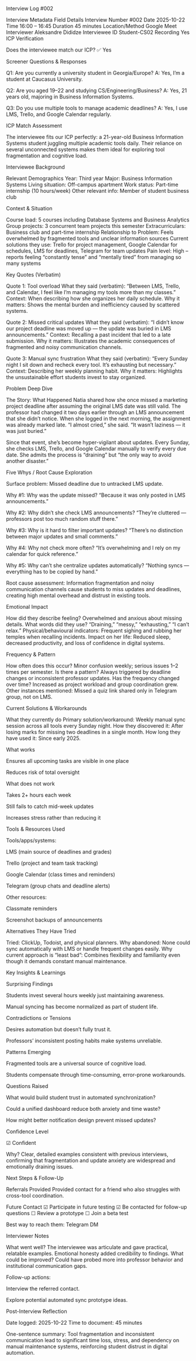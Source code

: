 Interview Log #002

Interview Metadata
Field	Details
Interview Number	#002
Date	2025-10-22
Time	16:00 – 16:45
Duration	45 minutes
Location/Method	Google Meet
Interviewer	Aleksandre Dididze
Interviewee ID	Student-CS02
Recording	Yes
ICP Verification

Does the interviewee match our ICP? ✅ Yes

Screener Questions & Responses

Q1: Are you currently a university student in Georgia/Europe?
A: Yes, I’m a student at Caucasus University.

Q2: Are you aged 19–22 and studying CS/Engineering/Business?
A: Yes, 21 years old, majoring in Business Information Systems.

Q3: Do you use multiple tools to manage academic deadlines?
A: Yes, I use LMS, Trello, and Google Calendar regularly.

ICP Match Assessment

The interviewee fits our ICP perfectly: a 21-year-old Business Information Systems student juggling multiple academic tools daily. Their reliance on several unconnected systems makes them ideal for exploring tool fragmentation and cognitive load.

Interviewee Background

Relevant Demographics
Year: Third year
Major: Business Information Systems
Living situation: Off-campus apartment
Work status: Part-time internship (10 hours/week)
Other relevant info: Member of student business club

Context & Situation

Course load: 5 courses including Database Systems and Business Analytics
Group projects: 3 concurrent team projects this semester
Extracurriculars: Business club and part-time internship
Relationship to Problem: Feels overwhelmed by fragmented tools and unclear information sources
Current solutions they use: Trello for project management, Google Calendar for schedules, LMS for deadlines, Telegram for team updates
Pain level: High – reports feeling “constantly tense” and “mentally tired” from managing so many systems

Key Quotes (Verbatim)

Quote 1: Tool overload
What they said (verbatim): “Between LMS, Trello, and Calendar, I feel like I’m managing my tools more than my classes.”
Context: When describing how she organizes her daily schedule.
Why it matters: Shows the mental burden and inefficiency caused by scattered systems.

Quote 2: Missed critical updates
What they said (verbatim): “I didn’t know our project deadline was moved up — the update was buried in LMS announcements.”
Context: Recalling a past incident that led to a late submission.
Why it matters: Illustrates the academic consequences of fragmented and noisy communication channels.

Quote 3: Manual sync frustration
What they said (verbatim): “Every Sunday night I sit down and recheck every tool. It’s exhausting but necessary.”
Context: Describing her weekly planning habit.
Why it matters: Highlights the unsustainable effort students invest to stay organized.

Problem Deep Dive

The Story: What Happened
Natia shared how she once missed a marketing project deadline after assuming the original LMS date was still valid. The professor had changed it two days earlier through an LMS announcement that she didn’t notice. When she logged in the next morning, the assignment was already marked late. “I almost cried,” she said. “It wasn’t laziness — it was just buried.”

Since that event, she’s become hyper-vigilant about updates. Every Sunday, she checks LMS, Trello, and Google Calendar manually to verify every due date. She admits the process is “draining” but “the only way to avoid another disaster.”

Five Whys / Root Cause Exploration

Surface problem: Missed deadline due to untracked LMS update.

Why #1: Why was the update missed?
“Because it was only posted in LMS announcements.”

Why #2: Why didn’t she check LMS announcements?
“They’re cluttered — professors post too much random stuff there.”

Why #3: Why is it hard to filter important updates?
“There’s no distinction between major updates and small comments.”

Why #4: Why not check more often?
“It’s overwhelming and I rely on my calendar for quick reference.”

Why #5: Why can’t she centralize updates automatically?
“Nothing syncs — everything has to be copied by hand.”

Root cause assessment:
Information fragmentation and noisy communication channels cause students to miss updates and deadlines, creating high mental overhead and distrust in existing tools.

Emotional Impact

How did they describe feeling? Overwhelmed and anxious about missing details.
What words did they use? “Draining,” “messy,” “exhausting,” “I can’t relax.”
Physical/behavioural indicators: Frequent sighing and rubbing her temples when recalling incidents.
Impact on her life: Reduced sleep, decreased productivity, and loss of confidence in digital systems.

Frequency & Pattern

How often does this occur? Minor confusion weekly; serious issues 1–2 times per semester.
Is there a pattern? Always triggered by deadline changes or inconsistent professor updates.
Has the frequency changed over time? Increased as project workload and group coordination grew.
Other instances mentioned: Missed a quiz link shared only in Telegram group, not on LMS.

Current Solutions & Workarounds

What they currently do
Primary solution/workaround: Weekly manual sync session across all tools every Sunday night.
How they discovered it: After losing marks for missing two deadlines in a single month.
How long they have used it: Since early 2025.

What works

Ensures all upcoming tasks are visible in one place

Reduces risk of total oversight

What does not work

Takes 2+ hours each week

Still fails to catch mid-week updates

Increases stress rather than reducing it

Tools & Resources Used

Tools/apps/systems:

LMS (main source of deadlines and grades)

Trello (project and team task tracking)

Google Calendar (class times and reminders)

Telegram (group chats and deadline alerts)

Other resources:

Classmate reminders

Screenshot backups of announcements

Alternatives They Have Tried

Tried: ClickUp, Todoist, and physical planners.
Why abandoned: None could sync automatically with LMS or handle frequent changes easily.
Why current approach is “least bad”: Combines flexibility and familiarity even though it demands constant manual maintenance.

Key Insights & Learnings

Surprising Findings

Students invest several hours weekly just maintaining awareness.

Manual syncing has become normalized as part of student life.

Contradictions or Tensions

Desires automation but doesn’t fully trust it.

Professors’ inconsistent posting habits make systems unreliable.

Patterns Emerging

Fragmented tools are a universal source of cognitive load.

Students compensate through time-consuming, error-prone workarounds.

Questions Raised

What would build student trust in automated synchronization?

Could a unified dashboard reduce both anxiety and time waste?

How might better notification design prevent missed updates?

Confidence Level

☑ Confident

Why? Clear, detailed examples consistent with previous interviews, confirming that fragmentation and update anxiety are widespread and emotionally draining issues.

Next Steps & Follow-Up

Referrals Provided
Provided contact for a friend who also struggles with cross-tool coordination.

Future Contact
☑ Participate in future testing
☑ Be contacted for follow-up questions
☐ Review a prototype
☐ Join a beta test

Best way to reach them: Telegram DM

Interviewer Notes

What went well? The interviewee was articulate and gave practical, relatable examples. Emotional honesty added credibility to findings.
What could be improved? Could have probed more into professor behavior and institutional communication gaps.

Follow-up actions:

Interview the referred contact.

Explore potential automated sync prototype ideas.

Post-Interview Reflection

Date logged: 2025-10-22
Time to document: 45 minutes

One-sentence summary: Tool fragmentation and inconsistent communication lead to significant time loss, stress, and dependency on manual maintenance systems, reinforcing student distrust in digital automation.
